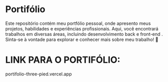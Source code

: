 # Portifólio
Este repositório contém meu portfólio pessoal, onde apresento meus projetos, habilidades e experiências profissionais. Aqui, você encontrará trabalhos em diversas áreas, incluindo desenvolvimento back e front-end . Sinta-se à vontade para explorar e conhecer mais sobre meu trabalho! 🤍


# LINK PARA O PORTIFÓLIO:

portifolio-three-pied.vercel.app


